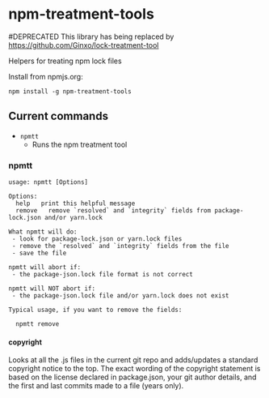 npm-treatment-tools
============

#DEPRECATED
This library has being replaced by https://github.com/Ginxo/lock-treatment-tool

Helpers for treating npm lock files

Install from npmjs.org:

    npm install -g npm-treatment-tools

## Current commands

 * `npmtt`
   * Runs the npm treatment tool

### npmtt

```
usage: npmtt [Options]

Options:
  help   print this helpful message
  remove   remove `resolved` and `integrity` fields from package-lock.json and/or yarn.lock

What npmtt will do:
 - look for package-lock.json or yarn.lock files
 - remove the `resolved` and `integrity` fields from the file
 - save the file

npmtt will abort if:
 - the package-json.lock file format is not correct

npmtt will NOT abort if:
 - the package-json.lock file and/or yarn.lock does not exist

Typical usage, if you want to remove the fields:

  npmtt remove

```

#### copyright

Looks at all the .js files in the current git repo and adds/updates a
standard copyright notice to the top. The exact wording of the copyright
statement is based on the license declared in package.json, your git author
details, and the first and last commits made to a file (years only).
